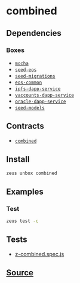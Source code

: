 
combined
====================







## Dependencies
### Boxes
* [`mocha`](mocha.md)
* [`seed-eos`](seed-eos.md)
* [`seed-migrations`](seed-migrations.md)
* [`eos-common`](eos-common.md)
* [`ipfs-dapp-service`](ipfs-dapp-service.md)
* [`vaccounts-dapp-service`](vaccounts-dapp-service.md)
* [`oracle-dapp-service`](oracle-dapp-service.md)
* [`seed-models`](seed-models.md)



## Contracts
* [`combined`](https://github.com/liquidapps-io/zeus-sdk/tree/master/boxes/groups/sample/combined/contracts/eos/combined)
## Install
```bash
zeus unbox combined
```
## Examples
### Test
```bash
zeus test -c
```










## Tests 
* [z-combined.spec.js](https://github.com/liquidapps-io/zeus-sdk/tree/master/boxes/groups/sample/combined/test/z-combined.spec.js)
## [Source](https://github.com/liquidapps-io/zeus-sdk/tree/master/boxes/groups/sample/combined)